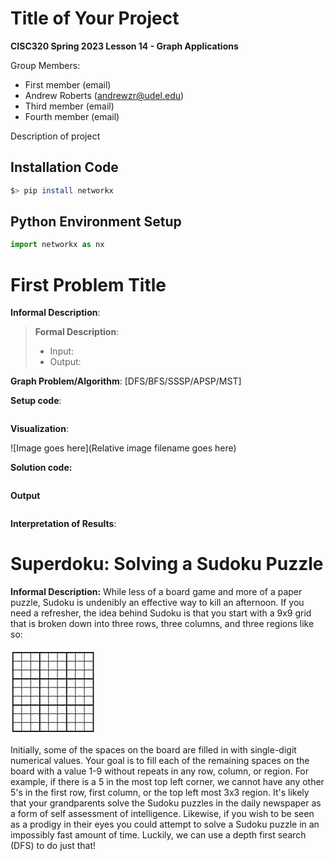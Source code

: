 # Title of Your Project

**CISC320 Spring 2023 Lesson 14 - Graph Applications**

Group Members:
* First member (email)
* Andrew Roberts (andrewzr@udel.edu)
* Third member (email)
* Fourth member (email)

Description of project

## Installation Code

```sh
$> pip install networkx
```

## Python Environment Setup

```python
import networkx as nx
```

# First Problem Title

**Informal Description**: 

> **Formal Description**:
>  * Input:
>  * Output:

**Graph Problem/Algorithm**: [DFS/BFS/SSSP/APSP/MST]


**Setup code**:

```python
```

**Visualization**:

![Image goes here](Relative image filename goes here)

**Solution code:**

```python
```

**Output**

```
```

**Interpretation of Results**:



# Superdoku: Solving a Sudoku Puzzle

**Informal Description:**
While less of a board game and more of a paper puzzle, Sudoku is undenibly an effective way to kill an afternoon. If you need a refresher, the idea behind Sudoku is that you start with a 9x9 grid that is broken down into three rows, three columns, and three regions like so:
```
┏━┯━┯━┳━┯━┯━┳━┯━┯━┓
┠─┼─┼─╂─┼─┼─╂─┼─┼─┨
┠─┼─┼─╂─┼─┼─╂─┼─┼─┨
┣━┿━┿━╋━┿━┿━╋━┿━┿━┫
┠─┼─┼─╂─┼─┼─╂─┼─┼─┨
┠─┼─┼─╂─┼─┼─╂─┼─┼─┨
┣━┿━┿━╋━┿━┿━╋━┿━┿━┫
┠─┼─┼─╂─┼─┼─╂─┼─┼─┨
┠─┼─┼─╂─┼─┼─╂─┼─┼─┨
┗━┷━┷━┻━┷━┷━┻━┷━┷━┛
```
Initially, some of the spaces on the board are filled in with single-digit numerical values. Your goal is to fill each of the remaining spaces on the board with a value 1-9 without repeats in any row, column, or region. For example, if there is a 5 in the most top left corner, we cannot have any other 5's in the first row, first column, or the top left most 3x3 region.
It's likely that your grandparents solve the Sudoku puzzles in the daily newspaper as a form of self assessment of intelligence. Likewise, if you wish to be seen as a prodigy in their eyes you could attempt to solve a Sudoku puzzle in an impossibly fast amount of time. Luckily, we can use a depth first search (DFS) to do just that!



